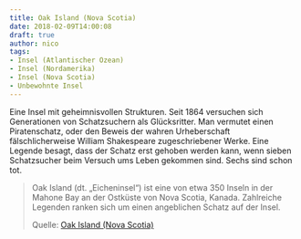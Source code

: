 ```yaml
---
title: Oak Island (Nova Scotia)
date: 2018-02-09T14:00:08
draft: true
author: nico
tags: 
- Insel (Atlantischer Ozean)
- Insel (Nordamerika)
- Insel (Nova Scotia)
- Unbewohnte Insel
---
```


Eine Insel mit geheimnisvollen Strukturen. Seit 1864 versuchen sich Generationen von Schatzsuchern als Glücksritter. Man vermutet einen Piratenschatz, oder den Beweis der wahren Urheberschaft fälschlicherweise William Shakespeare zugeschriebener Werke. Eine Legende besagt, dass der Schatz erst gehoben werden kann, wenn sieben Schatzsucher beim Versuch ums Leben gekommen sind. Sechs sind schon tot.

> Oak Island (dt. „Eicheninsel“) ist eine von etwa 350 Inseln in der Mahone Bay
> an der Ostküste von Nova Scotia, Kanada. Zahlreiche Legenden ranken sich um
> einen angeblichen Schatz auf der Insel.
>
> Quelle: [Oak Island (Nova Scotia)](https://de.wikipedia.org/wiki/Oak_Island_%28Nova_Scotia%29)
